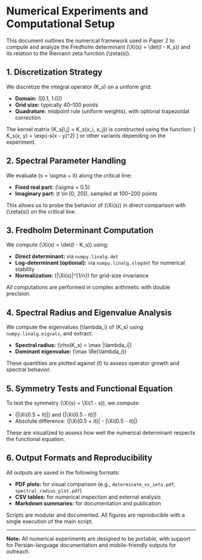 # Numerical Experiments and Computational Setup

This document outlines the numerical framework used in Paper 2 to compute and analyze the Fredholm determinant \(\Xi(s) = \det(I - K_s)\) and its relation to the Riemann zeta function \(\zeta(s)\).

## 1. Discretization Strategy

We discretize the integral operator \(K_s\) on a uniform grid:
- **Domain:** \([0.1, 1.0]\)
- **Grid size:** typically 40–100 points
- **Quadrature:** midpoint rule (uniform weights), with optional trapezoidal correction

The kernel matrix \(K_s[i,j] = K_s(x_i, x_j)\) is constructed using the function:
\[
K_s(x, y) = \exp(-s(x - y)^2)
\]
or other variants depending on the experiment.

## 2. Spectral Parameter Handling

We evaluate \(s = \sigma + it\) along the critical line:
- **Fixed real part:** \(\sigma = 0.5\)
- **Imaginary part:** \(t \in [0, 20]\), sampled at 100–200 points

This allows us to probe the behavior of \(\Xi(s)\) in direct comparison with \(\zeta(s)\) on the critical line.

## 3. Fredholm Determinant Computation

We compute \(\Xi(s) = \det(I - K_s)\) using:
- **Direct determinant:** via `numpy.linalg.det`
- **Log-determinant (optional):** via `numpy.linalg.slogdet` for numerical stability
- **Normalization:** \(|\Xi(s)|^{1/n}\) for grid-size invariance

All computations are performed in complex arithmetic with double precision.

## 4. Spectral Radius and Eigenvalue Analysis

We compute the eigenvalues \(\lambda_i\) of \(K_s\) using `numpy.linalg.eigvals`, and extract:
- **Spectral radius:** \(\rho(K_s) = \max |\lambda_i|\)
- **Dominant eigenvalue:** \(\max \Re(\lambda_i)\)

These quantities are plotted against \(t\) to assess operator growth and spectral behavior.

## 5. Symmetry Tests and Functional Equation

To test the symmetry \(\Xi(s) = \Xi(1 - s)\), we compute:
- \(|\Xi(0.5 + it)|\) and \(|\Xi(0.5 - it)|\)
- Absolute difference: \(|\Xi(0.5 + it)| - |\Xi(0.5 - it)|\)

These are visualized to assess how well the numerical determinant respects the functional equation.

## 6. Output Formats and Reproducibility

All outputs are saved in the following formats:
- **PDF plots:** for visual comparison (e.g., `determinate_vs_zeta.pdf`, `spectral_radius_plot.pdf`)
- **CSV tables:** for numerical inspection and external analysis
- **Markdown summaries:** for documentation and publication

Scripts are modular and documented. All figures are reproducible with a single execution of the main script.

---

**Note:** All numerical experiments are designed to be portable, with support for Persian-language documentation and mobile-friendly outputs for outreach.
